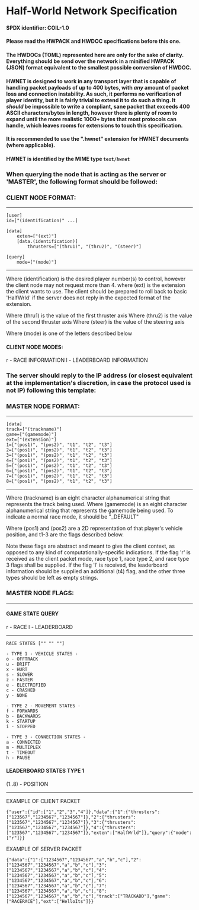 # Half-World Network Specification 

#### SPDX identifier: COIL-1.0

#### Please read the HWPACK and HWDOC specifications before this one.
#### The HWDOCs (TOML) represented here are only for the sake of clarity. Everything should be send over the network in a minified HWPACK (JSON) format equivalent to the smallest possible conversion of HWDOC.

#### HWNET is designed to work in any transport layer that is capable of handling packet payloads of up to 400 bytes, with *any* amount of packet loss and connection instability. As such, it performs no verification of player identity, but it is fairly trivial to extend it to do such a thing. It *should* be impossible to write a compliant, sane packet that exceeds 400 ASCII characters/bytes in length, however there is plenty of room to expand until the more realistic 1000+ bytes that most protocols can handle, which leaves rooms for extensions to touch this specification.

#### It is recommended to use the ".hwnet" extension for HWNET documents (where applicable).
#### HWNET is identified by the MIME type `text/hwnet`

### When querying the node that is acting as the server or 'MASTER', the following format should be followed:

### CLIENT NODE FORMAT:

***
```
[user]
id=["(identification)" ...]

[data]
	exten=["(ext)"]
	[data.(identification)]
		thrusters=["(thru1)", "(thru2)", "(steer)"]

[query]
	mode=["(mode)"]
```
***

Where (identification) is the desired player number(s) to control, however the client node may not request more than 4.
where (ext) is the extension the client wants to use. The client should be prepared to roll back to basic 'HalfWrld' if the server does not reply in the expected format of the extension.

Where (thru1) is the value of the first thruster axis
Where (thru2) is the value of the second thruster axis
Where (steer) is the value of the steering axis

Where (mode) is one of the letters described below

#### CLIENT NODE MODES:
r - RACE INFORMATION
l - LEADERBOARD INFORMATION

### The server should reply to the IP address (or closest equivalent at the implementation's discretion, in case the protocol used is not IP) following this template:


### MASTER NODE FORMAT:

***
```
[data]
track=["(trackname)"]
game=["(gamemode)"]
ext=["(extension)"]
1=["(pos1)", "(pos2)", "t1", "t2", "t3"]
2=["(pos1)", "(pos2)", "t1", "t2", "t3"]
3=["(pos1)", "(pos2)", "t1", "t2", "t3"]
4=["(pos1)", "(pos2)", "t1", "t2", "t3"]
5=["(pos1)", "(pos2)", "t1", "t2", "t3"]
6=["(pos1)", "(pos2)", "t1", "t2", "t3"]
7=["(pos1)", "(pos2)", "t1", "t2", "t3"]
8=["(pos1)", "(pos2)", "t1", "t2", "t3"]
```
***

Where (trackname) is an eight character alphanumerical string that represents the track being used.
Where (gamemode) is an eight character alphanumerical string that represents the gamemode being used. To indicate a normal race mode, it should be "_DEFAULT"

Where (pos1) and (pos2) are a 2D representation of that player's vehicle position, and t1-3 are the flags described below. 

Note these flags are abstract and meant to give the client context, as opposed to any kind of computationally-specific indications. If the flag 'r' is received as the client packet mode, race type 1, race type 2, and race type 3 flags shall be supplied. If the flag 'l' is received, the leaderboard information should be supplied an additional (t4) flag, and the other three types should be left as empty strings.

### MASTER NODE FLAGS:
***
#### GAME STATE QUERY

r - RACE
l - LEADERBOARD
***

```
RACE STATES ["" "" ""]

- TYPE 1 - VEHICLE STATES -
o - OFFTRACK
u - DRIFT
x - HURT
s - SLOWER
z - FASTER
e - ELECTRIFIED
c - CRASHED
y - NONE

- TYPE 2 - MOVEMENT STATES -
f - FORWARDS
b - BACKWARDS
k - STARTUP
i - STOPPED

- TYPE 3 - CONNECTION STATES -
a - CONNECTED
m - MULTIPLEX
t - TIMEOUT
h - PAUSE
```

#### LEADERBOARD STATES TYPE 1

(1..8) - POSITION

***
EXAMPLE OF CLIENT PACKET
```
{"user":{"id":["1","2","3","4"]},"data":{"1":{"thrusters":["123567","1234567","1234567"]},"2":{"thrusters":["123567","1234567","1234567"]},"3":{"thrusters":["123567","1234567","1234567"]},"4":{"thrusters":["123567","1234567","1234567"]},"exten":["HalfWrld"]},"query":{"mode":["r"]}}
```

EXAMPLE OF SERVER PACKET
```
{"data":{"1":["1234567","1234567","a","b","c"],"2":["1234567","1234567","a","b","c"],"3":["1234567","1234567","a","b","c"],"4":["1234567","1234567","a","b","c"],"5":["1234567","1234567","a","b","c"],"6":["1234567","1234567","a","b","c"],"7":["1234567","1234567","a","b","c"],"8":["1234567","1234567","a","b","c"],"track":["TRACKADD"],"game":["RACERACE"],"ext":["HelloIts"]}}
```
